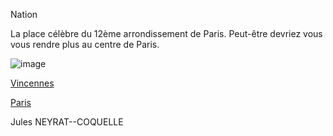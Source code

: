 Nation

La place célèbre du 12ème arrondissement de Paris.
Peut-être devriez vous vous rendre plus au centre de Paris.


![image](https://img.huffingtonpost.com/asset/5c931a6c240000ad064e2030.jpeg?ops=1200_630)

[Vincennes](https://github.com/Doothrat/TP2-Labyrinthe/blob/main/vincennes.md)

[Paris](https://github.com/Doothrat/TP2-Labyrinthe/blob/main/paris.md)

Jules NEYRAT--COQUELLE
